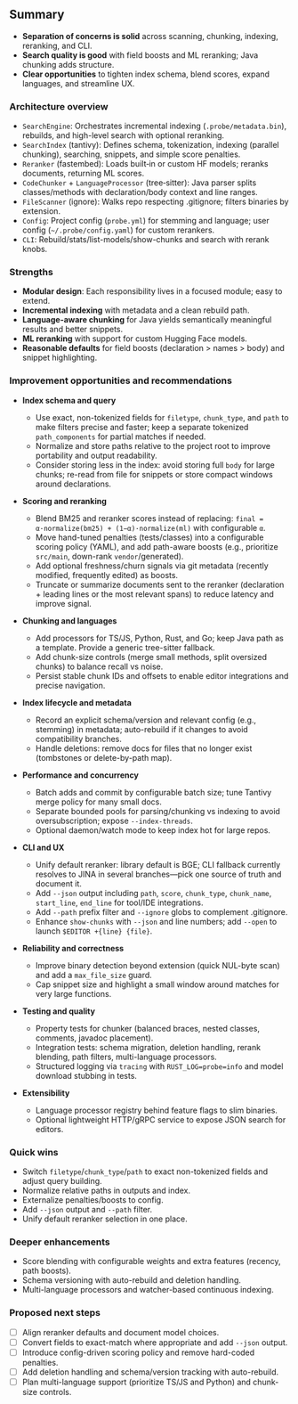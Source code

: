 ## Summary
- **Separation of concerns is solid** across scanning, chunking, indexing, reranking, and CLI.
- **Search quality is good** with field boosts and ML reranking; Java chunking adds structure.
- **Clear opportunities** to tighten index schema, blend scores, expand languages, and streamline UX.

### Architecture overview
- `SearchEngine`: Orchestrates incremental indexing (`.probe/metadata.bin`), rebuilds, and high-level search with optional reranking.
- `SearchIndex` (tantivy): Defines schema, tokenization, indexing (parallel chunking), searching, snippets, and simple score penalties.
- `Reranker` (fastembed): Loads built‑in or custom HF models; reranks documents, returning ML scores.
- `CodeChunker` + `LanguageProcessor` (tree‑sitter): Java parser splits classes/methods with declaration/body context and line ranges.
- `FileScanner` (ignore): Walks repo respecting .gitignore; filters binaries by extension.
- `Config`: Project config (`probe.yml`) for stemming and language; user config (`~/.probe/config.yaml`) for custom rerankers.
- `CLI`: Rebuild/stats/list-models/show-chunks and search with rerank knobs.

### Strengths
- **Modular design**: Each responsibility lives in a focused module; easy to extend.
- **Incremental indexing** with metadata and a clean rebuild path.
- **Language-aware chunking** for Java yields semantically meaningful results and better snippets.
- **ML reranking** with support for custom Hugging Face models.
- **Reasonable defaults** for field boosts (declaration > names > body) and snippet highlighting.

### Improvement opportunities and recommendations
- **Index schema and query**
  - Use exact, non-tokenized fields for `filetype`, `chunk_type`, and `path` to make filters precise and faster; keep a separate tokenized `path_components` for partial matches if needed.
  - Normalize and store paths relative to the project root to improve portability and output readability.
  - Consider storing less in the index: avoid storing full `body` for large chunks; re-read from file for snippets or store compact windows around declarations.

- **Scoring and reranking**
  - Blend BM25 and reranker scores instead of replacing: `final = α·normalize(bm25) + (1−α)·normalize(ml)` with configurable `α`.
  - Move hand-tuned penalties (tests/classes) into a configurable scoring policy (YAML), and add path-aware boosts (e.g., prioritize `src/main`, down-rank `vendor`/generated).
  - Add optional freshness/churn signals via git metadata (recently modified, frequently edited) as boosts.
  - Truncate or summarize documents sent to the reranker (declaration + leading lines or the most relevant spans) to reduce latency and improve signal.

- **Chunking and languages**
  - Add processors for TS/JS, Python, Rust, and Go; keep Java path as a template. Provide a generic tree-sitter fallback.
  - Add chunk-size controls (merge small methods, split oversized chunks) to balance recall vs noise.
  - Persist stable chunk IDs and offsets to enable editor integrations and precise navigation.

- **Index lifecycle and metadata**
  - Record an explicit schema/version and relevant config (e.g., stemming) in metadata; auto-rebuild if it changes to avoid compatibility branches.
  - Handle deletions: remove docs for files that no longer exist (tombstones or delete-by-path map).

- **Performance and concurrency**
  - Batch adds and commit by configurable batch size; tune Tantivy merge policy for many small docs.
  - Separate bounded pools for parsing/chunking vs indexing to avoid oversubscription; expose `--index-threads`.
  - Optional daemon/watch mode to keep index hot for large repos.

- **CLI and UX**
  - Unify default reranker: library default is BGE; CLI fallback currently resolves to JINA in several branches—pick one source of truth and document it.
  - Add `--json` output including `path`, `score`, `chunk_type`, `chunk_name`, `start_line`, `end_line` for tool/IDE integrations.
  - Add `--path` prefix filter and `--ignore` globs to complement .gitignore.
  - Enhance `show-chunks` with `--json` and line numbers; add `--open` to launch `$EDITOR +{line} {file}`.

- **Reliability and correctness**
  - Improve binary detection beyond extension (quick NUL-byte scan) and add a `max_file_size` guard.
  - Cap snippet size and highlight a small window around matches for very large functions.

- **Testing and quality**
  - Property tests for chunker (balanced braces, nested classes, comments, javadoc placement).
  - Integration tests: schema migration, deletion handling, rerank blending, path filters, multi-language processors.
  - Structured logging via `tracing` with `RUST_LOG=probe=info` and model download stubbing in tests.

- **Extensibility**
  - Language processor registry behind feature flags to slim binaries.
  - Optional lightweight HTTP/gRPC service to expose JSON search for editors.

### Quick wins
- Switch `filetype`/`chunk_type`/`path` to exact non-tokenized fields and adjust query building.
- Normalize relative paths in outputs and index.
- Externalize penalties/boosts to config.
- Add `--json` output and `--path` filter.
- Unify default reranker selection in one place.

### Deeper enhancements
- Score blending with configurable weights and extra features (recency, path boosts).
- Schema versioning with auto-rebuild and deletion handling.
- Multi-language processors and watcher-based continuous indexing.

### Proposed next steps
- [ ] Align reranker defaults and document model choices.
- [ ] Convert fields to exact-match where appropriate and add `--json` output.
- [ ] Introduce config-driven scoring policy and remove hard-coded penalties.
- [ ] Add deletion handling and schema/version tracking with auto-rebuild.
- [ ] Plan multi-language support (prioritize TS/JS and Python) and chunk-size controls.
